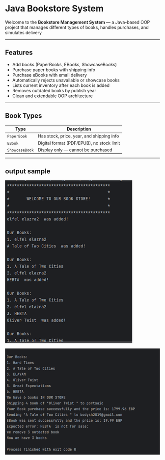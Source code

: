 # Java Bookstore System

Welcome to the **Bookstore Management System** — a Java-based OOP project that manages different types of books, handles purchases, and simulates delivery 

---

##  Features

-  Add books (PaperBooks, EBooks, ShowcaseBooks)
-  Purchase paper books with shipping info
-  Purchase eBooks with email delivery
-  Automatically rejects unavailable or showcase books
-  Lists current inventory after each book is added
-  Removes outdated books by publish year
-  Clean and extendable OOP architecture

---

##  Book Types

| Type           | Description                                      |
|----------------|--------------------------------------------------|
| `PaperBook`    | Has stock, price, year, and shipping info        |
| `EBook`        | Digital format (PDF/EPUB), no stock limit        |
| `ShowcaseBook` | Display only — cannot be purchased               |

---
## output sample
![Banner](https://github.com/AbdelrahmanShabanh/fawry-challenge2/blob/master/assets/Screenshot%202025-07-08%20191649.png)

![Banner](https://github.com/AbdelrahmanShabanh/fawry-challenge2/blob/master/assets/Screenshot%202025-07-08%20191708.png)






